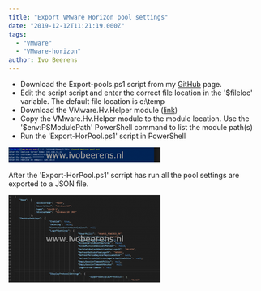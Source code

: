 ```yaml
---
title: "Export VMware Horizon pool settings"
date: "2019-12-12T11:21:19.000Z"
tags: 
  - "VMware"
  - "VMware-horizon"
author: Ivo Beerens
---
```


- Download the Export-pools.ps1 script from my [GitHub](https://github.com/ibeerens/VMware-Horizon) page.
- Edit the script script and enter the correct file location in the '$fileloc' variable. The default file location is c:\\temp
- Download the VMware.Hv.Helper module ([link](https://github.com/VMware/PowerCLI-Example-Scripts))
- Copy the VMware.Hv.Helper module to the module location. Use the '$env:PSModulePath' PowerShell command to list the module path(s)
- Run the 'Export-HorPool.ps1' script in PowerShell

[![](images/1-1-300x29.png)](images/1-1.png)

After the 'Export-HorPool.ps1' scrript has run all the pool settings are exported to a JSON file.

[![](images/2-300x172.png)](images/2.png)



